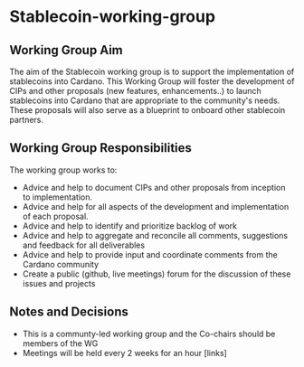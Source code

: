 # Stablecoin-working-group

## Working Group Aim

The aim of the Stablecoin working group is to support the implementation of stablecoins into Cardano. This Working Group will foster the development of CIPs and other proposals (new features, enhancements..) to launch stablecoins into Cardano that are appropriate to the community's needs. These proposals will also serve as a blueprint to onboard other stablecoin partners.

## Working Group Responsibilities

The working group works to:
* Advice and help to document CIPs and other proposals from inception to implementation.
* Advice and help for all aspects of the development and implementation of each proposal.
* Advice and help to identify and prioritize backlog of work
* Advice and help to aggregate and reconcile all comments, suggestions and feedback for all deliverables
* Advice and help to provide input and coordinate comments from the Cardano community
* Create a public (github, live meetings) forum for the discussion of these issues and projects

## Notes and Decisions

- This is a communty-led working group and the Co-chairs should be members of the WG
- Meetings will be held every 2 weeks for an hour [links]
